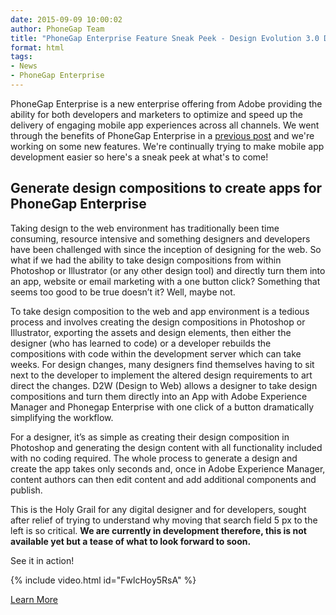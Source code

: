 ```yaml
---
date: 2015-09-09 10:00:02
author: PhoneGap Team
title: "PhoneGap Enterprise Feature Sneak Peek - Design Evolution 3.0 D2W"
format: html
tags:
- News
- PhoneGap Enterprise
---
```


PhoneGap Enterprise is a new enterprise offering from Adobe providing the ability for both developers and marketers to optimize and speed up the delivery of engaging mobile app experiences across all channels. We went through the benefits of PhoneGap Enterprise in a [previous post](http://phonegap.com/blog/2015/01/23/phonegap-enterprise-post/) and we're working on some new features. We're continually trying to make mobile app development easier so here's a sneak peek at what's to come!

## Generate design compositions to create apps for PhoneGap Enterprise

Taking design to the web environment has traditionally been time consuming, resource intensive and something designers and developers have been challenged with since the inception of designing for the web. So what if we had the ability to take design compositions from within Photoshop or Illustrator (or any other design tool) and directly turn them into an app, website or email marketing with a one button click? Something that seems too good to be true doesn’t it? Well, maybe not.

To take design composition to the web and app environment is a tedious process and involves creating the design compositions in Photoshop or Illustrator, exporting the assets and design elements, then either the designer (who has learned to code) or a developer rebuilds the compositions with code within the development server which can take weeks. For design changes, many designers find themselves having to sit next to the developer to implement the altered design requirements to art direct the changes. D2W (Design to Web) allows a designer to take design compositions and turn them directly into an App with Adobe Experience Manager and Phonegap Enterprise with one click of a button dramatically simplifying the workflow.

For a designer, it’s as simple as creating their design composition in Photoshop and generating the design content with all functionality included with no coding required. The whole process to generate a design and create the app takes only seconds and, once in Adobe Experience Manager, content authors can then edit content and add additional components and publish.

This is the Holy Grail for any digital designer and for developers, sought after relief of trying to understand why moving that search field 5 px to the left is so critical. **We are currently in development therefore, this is not available yet but a tease of what to look forward to soon.**

See it in action!

{% include video.html id="FwlcHoy5RsA" %}

[Learn More](http://enterprise.phonegap.com/)
